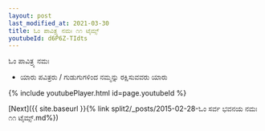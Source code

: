 ```yaml
---
layout: post
last_modified_at: 2021-03-30
title: ಓಂ ಪಾವಿತ್ರ್ಯ ನಮಃ ೧೧ ಟೈಮ್ಸ್
youtubeId: d6P6Z-TIdts
---
```

 
 
 ಓಂ ಪಾವಿತ್ರ್ಯ ನಮಃ  
 
 -  ಯಾರು ಪವಿತ್ರರು / ಗುಡುಗುಗಳಿಂದ ನಮ್ಮನ್ನು ರಕ್ಷಿಸುವವರು ಯಾರು 
 
  
 
  
 
 
 
 
 
 


{% include youtubePlayer.html id=page.youtubeId %}
 
[Next]({{ site.baseurl }}{% link  split2/_posts/2015-02-28-ಓಂ ಸರ್ವ ಭವನಯ ನಮಃ ೧೧ ಟೈಮ್ಸ್.md%})
 
